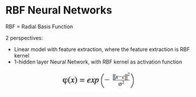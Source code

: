 # RBF Neural Networks

RBF = Radial Basis Function

2 perspectives:
+ Linear model with feature extraction, where the feature extraction is RBF
kernel
+ 1-hidden layer Neural Network, with RBF kernel as activation function

<p align="center">
<img
src="https://github.com/vdouet/Reinforcement-Learning/blob/master/03%20-%20Advanced%20AI%20-%20Deep%20Reinforcement%20Learning%20in%20Python/Images/RBF_function.png"
alt="RBF function" title="RBF function" width="204" height="60" />
</p>

